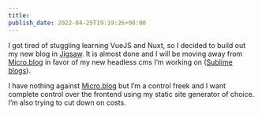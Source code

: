 ```yaml
---
title: 
publish_date: 2022-04-25T19:19:26+00:00
---
```


I got tired of stuggling learning VueJS and Nuxt, so I decided to build out my new blog in [Jigsaw](https://jigsaw.tighten.com). It is almost done and I will be moving away from [Micro.blog](https://micro.blog) in favor of my new headless cms I’m working on ([Sublime blogs](https://sublimeblogs.com)).

I have nothing against [Micro.blog](https://micro.blog) but I’m a control freek and I want complete control over the frontend using my static site generator of choice. I’m also trying to cut down on costs.
